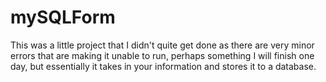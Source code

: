 # mySQLForm
This was a little project that I didn't quite get done as there are very minor errors that are making it unable to run, perhaps something I will finish one day, but essentially it takes in your information and stores it to a database.

